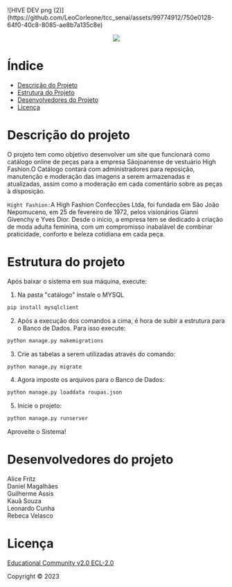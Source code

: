 <div text-align>
![HIVE DEV png (2)](https://github.com/LeoCorleone/tcc_senai/assets/99774912/750e0128-64f0-40c8-8085-ae8b7a135c8e)
</div>


<p align="center">
<img loading="lazy" src="http://img.shields.io/static/v1?label=STATUS&message=EM%20DESENVOLVIMENTO&color=GREEN&style=for-the-badge"/>
</p>

# Índice 
* [Descrição do Projeto](#-Descrição-do-projeto)
* [Estrutura do Projeto](#Estrutura-do-projeto)
* [Desenvolvedores do Projeto](#Desenvolvedores-do-projeto)
* [Licença](#licença)

# Descrição do projeto
O projeto tem como objetivo desenvolver um site que funcionará como catálogo online de peças para a empresa Sãojoanense de vestuário High Fashion.O Catálogo contará com administradores para reposição, manutenção e moderação das imagens a serem armazenadas e atualizadas, assim como a moderação em cada comentário sobre as peças à disposição.


`Hight Fashion:`A High Fashion Confecções Ltda, foi fundada em São João Nepomuceno, em 25 de fevereiro de 1972, pelos visionários Gianni Givenchy e Yves Dior. Desde o início, a empresa tem se dedicado à criação de moda adulta feminina, com um compromisso inabalável de combinar praticidade, conforto e beleza cotidiana em cada peça.

# Estrutura do projeto
Após baixar o sistema em sua máquina, execute:

1. Na pasta "catálogo" instale o MYSQL

```python
pip install mysqlclient
```

2. Após a execução dos comandos a cima, é hora de subir a estrutura para o Banco de Dados. Para isso execute:

```python
python manage.py makemigrations
```

3. Crie as tabelas a serem utilizadas através do comando:

```python
python manage.py migrate
```

4. Agora imposte os arquivos para o Banco de Dados:

```python
python manage.py loaddata roupas.json
```

5. Inicie o projeto:

```python
python manage.py runserver
```

Aproveite o Sistema!

# Desenvolvedores do projeto

Alice Fritz <br>
Daniel Magalhães <br>
Guilherme Assis <br>
Kauã Souza <br>
Leonardo Cunha <br>
Rebeca Velasco <br>

# Licença
[Educational Community v2.0 ECL-2.0]()

Copyright :copyright: 2023 





 







